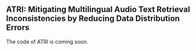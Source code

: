 ## ATRI: Mitigating Multilingual Audio Text Retrieval Inconsistencies by Reducing Data Distribution Errors
The code of ATRI is coming soon.
